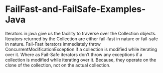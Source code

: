 # FailFast-and-FailSafe-Examples-Java
Iterators in java give us the facility to traverse over the Collection objects. Iterators returned by the Collection are either fail-fast in nature or fail-safe in nature. Fail-Fast iterators immediately throw ConcurrentModificationException if a collection is modified while iterating over it. Where as Fail-Safe iterators don’t throw any exceptions if a collection is modified while iterating over it. Because, they operate on the clone of the collection, not on the actual collection.
